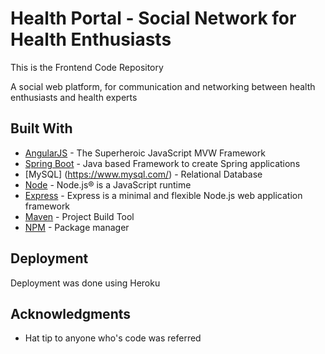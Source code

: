 # Health Portal -  Social Network for Health Enthusiasts
This is the Frontend Code Repository

A social web platform, for communication and networking between health enthusiasts and health experts

## Built With 

* [AngularJS](https://angularjs.org/) - The Superheroic JavaScript MVW Framework
* [Spring Boot](https://spring.io/projects/spring-boot) - Java based Framework to create Spring applications
* [MySQL] (https://www.mysql.com/) - Relational Database
* [Node](https://maven.apache.org/) - Node.js® is a JavaScript runtime
* [Express](https://expressjs.com/) - Express is a minimal and flexible Node.js web application framework
* [Maven](https://maven.apache.org/) - Project Build Tool
* [NPM](https://rometools.github.io/rome/) - Package manager

## Deployment

Deployment was done using Heroku

## Acknowledgments

* Hat tip to anyone who's code was referred
